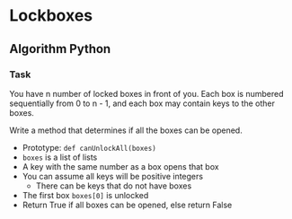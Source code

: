 # Lockboxes

## Algorithm  Python

### Task

You have n number of locked boxes in front of you. Each box is numbered sequentially from 0 to n - 1, and each box may contain keys to the other boxes.

Write a method that determines if all the boxes can be opened.

- Prototype: `def canUnlockAll(boxes)`
- `boxes` is a list of lists
- A key with the same number as a box opens that box
- You can assume all keys will be positive integers
  - There can be keys that do not have boxes
- The first box `boxes[0]` is unlocked
- Return True if all boxes can be opened, else return False
